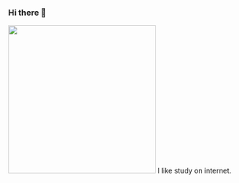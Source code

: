 ### Hi there 👋

<img src="https://media.giphy.com/media/9PrqNHPAdWyJVOXntF/giphy.gif" width="300" />    I like study on internet.
<!--
**Joemusic/Joemusic** is a ✨ _special_ ✨ repository because its `README.md` (this file) appears on your GitHub profile.



Here are some ideas to get you started:

- 🔭 I’m currently working on ...
- 🌱 I’m currently learning ...
- 👯 I’m looking to collaborate on ...
- 🤔 I’m looking for help with ...
- 💬 Ask me about ...
- 📫 How to reach me: ...
- 😄 Pronouns: ...
- ⚡ Fun fact: ...
-->
